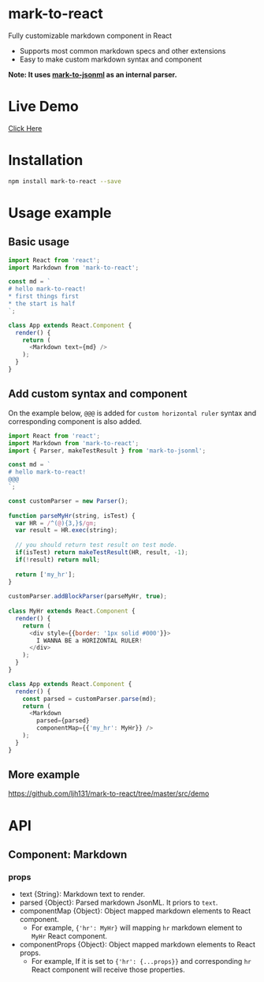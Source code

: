 # mark-to-react
Fully customizable markdown component in React

* Supports most common markdown specs and other extensions
* Easy to make custom markdown syntax and component

**Note: It uses [mark-to-jsonml](https://github.com/ljh131/mark-to-jsonml) as an internal parser.**

# Live Demo
[Click Here](https://ljh131.github.io/mark-to-react/)

# Installation
```sh
npm install mark-to-react --save
```

# Usage example
## Basic usage
```javascript
import React from 'react';
import Markdown from 'mark-to-react';

const md = `
# hello mark-to-react!
* first things first
* the start is half
`;

class App extends React.Component {
  render() {
    return (
      <Markdown text={md} />
    );
  }
}
```

## Add custom syntax and component
On the example below, `@@@` is added for `custom horizontal ruler` syntax and corresponding component is also added.

``` javascript
import React from 'react';
import Markdown from 'mark-to-react';
import { Parser, makeTestResult } from 'mark-to-jsonml';

const md = `
# hello mark-to-react!
@@@
`;

const customParser = new Parser();
                                                      
function parseMyHr(string, isTest) {
  var HR = /^(@){3,}$/gm;                             
  var result = HR.exec(string);                       
                                                      
  // you should return test result on test mode.      
  if(isTest) return makeTestResult(HR, result, -1);   
  if(!result) return null;                            
                                                      
  return ['my_hr'];                                   
}                                                     
                                                      
customParser.addBlockParser(parseMyHr, true);      
                                                      
class MyHr extends React.Component {                  
  render() {                                          
    return (                                          
      <div style={{border: '1px solid #000'}}>        
        I WANNA BE a HORIZONTAL RULER!
      </div>                                          
    );                                                
  }                                                   
}

class App extends React.Component {
  render() {
    const parsed = customParser.parse(md);
    return (
      <Markdown
        parsed={parsed}
        componentMap={{'my_hr': MyHr}} />
    );
  }
}
```

## More example
https://github.com/ljh131/mark-to-react/tree/master/src/demo

# API
## Component: Markdown
### props
* text {String}: Markdown text to render.
* parsed {Object}: Parsed markdown JsonML. It priors to `text`.
* componentMap {Object}: Object mapped markdown elements to React component.
  * For example, `{'hr': MyHr}` will mapping `hr` markdown element to `MyHr` React component.
* componentProps {Object}: Object mapped markdown elements to React props.
  * For example, If it is set to `{'hr': {...props}}` and corresponding `hr` React component will receive those properties. 
